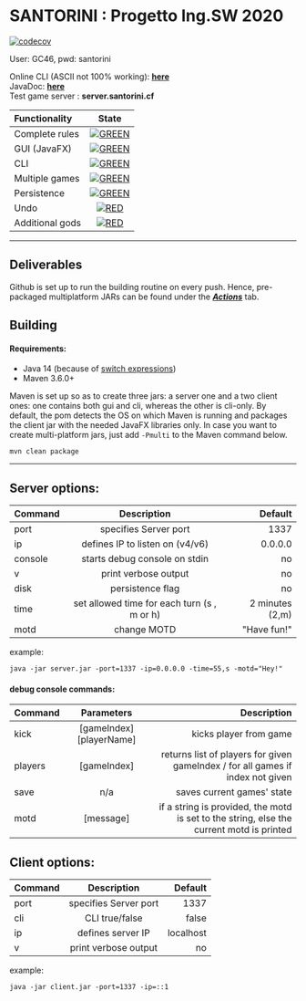 # SANTORINI : Progetto Ing.SW 2020



[![codecov](https://codecov.io/gh/darklamp/ing-sw-2020-Secondari-Vela-Villa/branch/master/graph/badge.svg?token=PF3WCGV0B5)](https://codecov.io/gh/darklamp/ing-sw-2020-Secondari-Vela-Villa)

User: GC46, pwd: santorini  
  
Online CLI (ASCII not 100% working): [**here**](https://server.santorini.cf)   
JavaDoc: [**here**](https://server.santorini.cf/javadoc)   
Test game server :  **server.santorini.cf**  


| Functionality | State |
|:-----------------------|:------------------------------------:|
| Complete rules | [![GREEN](https://placehold.it/15/44bb44/44bb44)](#) |
| GUI (JavaFX) | [![GREEN](https://placehold.it/15/44bb44/44bb44)](#) |
| CLI | [![GREEN](https://placehold.it/15/44bb44/44bb44)](#) |
| Multiple games | [![GREEN](https://placehold.it/15/44bb44/44bb44)](#) |
| Persistence | [![GREEN](https://placehold.it/15/44bb44/44bb44)](#) |
| Undo | [![RED](https://placehold.it/15/f03c15/f03c15)](#) |
| Additional gods | [![RED](https://placehold.it/15/f03c15/f03c15)](#) |

---

## Deliverables

Github is set up to run the building routine on every push. Hence, pre-packaged multiplatform JARs can be found under the [***Actions***](https://github.com/darklamp/ing-sw-2020-Secondari-Vela-Villa/actions?query=branch:master) tab. 

## Building
 
#### Requirements:

* Java 14 (because of [switch expressions](https://openjdk.java.net/jeps/361))
* Maven 3.6.0+

Maven is set up so as to create three jars: a server one and a two client ones: one contains both gui and cli, whereas the other is cli-only. By default, the pom detects the OS on which Maven is running and packages the client jar with the needed JavaFX libraries only.
In case you want to create multi-platform jars, just add ``` -Pmulti ``` to the Maven command below.

```
mvn clean package
```

---

## Server options:

| Command | Description | Default |
|---------|:----------:|------------:|
| port | specifies Server port | 1337 |
| ip   | defines IP to listen on (v4/v6) | 0.0.0.0 |
| console | starts debug console on stdin | no |
| v    | print verbose output | no |
| disk | persistence flag | no |
| time | set allowed time for each turn (s , m or h) | 2 minutes (2,m) |
| motd | change MOTD | "Have fun!" |

example:

```
java -jar server.jar -port=1337 -ip=0.0.0.0 -time=55,s -motd="Hey!"
```

#### debug console commands:
| Command | Parameters | Description |
|---------|:----------:|------------:|
| kick | [gameIndex] [playerName] | kicks player from game |
| players | [gameIndex] | returns list of players for given gameIndex / for all games if index not given |
| save | n/a | saves current games' state |
| motd | [message] | if a string is provided, the motd is set to the string, else the current motd is printed |

## Client options:

| Command | Description | Default |
|---------|:----------:|------------:|
| port    | specifies Server port | 1337 |
| cli     | CLI true/false | false |
| ip      | defines server IP | localhost |
| v       | print verbose output | no |

example: 

```
java -jar client.jar -port=1337 -ip=::1
```
